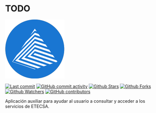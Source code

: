 # TODO

![logo](logo.png)

<!-- [![tests](https://github.com/todo-devs/todo/workflows/tests/badge.svg?branch=main)](https://github.com/todo-devs/todo/actions?query=workflow%3Atests) -->
[![Last commit](https://img.shields.io/github/last-commit/todo-devs/todo.svg?style=flat)](https://github.com/todo-devs/todo/commits)
[![GitHub commit activity](https://img.shields.io/github/commit-activity/m/todo-devs/todo)](https://github.com/todo-devs/todo/commits)
[![Github Stars](https://img.shields.io/github/stars/todo-devs/todo?style=flat&logo=github)](https://github.com/todo-devs/todo/stargazers)
[![Github Forks](https://img.shields.io/github/forks/todo-devs/todo?style=flat&logo=github)](https://github.com/todo-devs/todo/network/members)
[![Github Watchers](https://img.shields.io/github/watchers/todo-devs/todo?style=flat&logo=github)](https://github.com/todo-devs/todo)
[![GitHub contributors](https://img.shields.io/github/contributors/todo-devs/todo)](https://github.com/todo-devs/todo/graphs/contributors)

Aplicación auxiliar para ayudar al usuario a consultar y acceder a los servicios de ETECSA.


